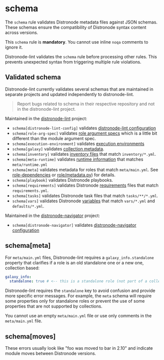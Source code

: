 # schema

The `schema` rule validates Distronode metadata files against JSON schemas.
These schemas ensure the compatibility of Distronode syntax content across
versions.

This `schema` rule is **mandatory**. You cannot use inline `noqa` comments to
ignore it.

Distronode-lint validates the `schema` rule before processing other rules. This
prevents unexpected syntax from triggering multiple rule violations.

## Validated schema

Distronode-lint currently validates several schemas that are maintained in
separate projects and updated independently to distronode-lint.

> Report bugs related to schema in their respective repository and not in the
> distronode-lint project.

Maintained in the
[distronode-lint](https://github.com/distronode/distronode-lint) project:

- `schema[distronode-lint-config]` validates
  [distronode-lint configuration](https://github.com/distronode/distronode-lint/blob/main/src/distronodelint/schemas/distronode-lint-config.json)
- `schema[role-arg-spec]` validates
  [role argument specs](https://docs.distronode.com/distronode/latest/playbook_guide/playbooks_reuse_roles.html#specification-format)
  which is a little bit different than the module argument spec.
- `schema[execution-environment]` validates
  [execution environments](https://docs.distronode.com/automation-controller/latest/html/userguide/execution_environments.html)
- `schema[galaxy]` validates
  [collection metadata](https://docs.distronode.com/distronode/latest/dev_guide/collections_galaxy_meta.html).
- `schema[inventory]` validates
  [inventory files](https://docs.distronode.com/distronode/latest/inventory_guide/intro_inventory.html)
  that match `inventory/*.yml`.
- `schema[meta-runtime]` validates
  [runtime information](https://docs.distronode.com/distronode/devel/dev_guide/developing_collections_structure.html#meta-directory-and-runtime-yml)
  that matches `meta/runtime.yml`
- `schema[meta]` validates metadata for roles that match `meta/main.yml`. See
  [role-dependencies](https://docs.distronode.com/distronode/latest/playbook_guide/playbooks_reuse_roles.html#role-dependencies)
  or
  [role/metadata.py](https://github.com/distronode/distronode/blob/devel/lib/distronode/playbook/role/metadata.py#L79))
  for details.
- `schema[playbook]` validates Distronode playbooks.
- `schema[requirements]` validates Distronode
  [requirements](https://docs.distronode.com/distronode/latest/galaxy/user_guide.html#install-multiple-collections-with-a-requirements-file)
  files that match `requirements.yml`.
- `schema[tasks]` validates Distronode task files that match `tasks/**/*.yml`.
- `schema[vars]` validates Distronode
  [variables](https://docs.distronode.com/distronode/latest/playbook_guide/playbooks_variables.html)
  that match `vars/*.yml` and `defaults/*.yml`.

Maintained in the
[distronode-navigator](https://github.com/distronode/distronode-navigator)
project:

- `schema[distronode-navigator]` validates
  [distronode-navigator configuration](https://github.com/distronode/distronode-navigator/blob/main/src/distronode_navigator/data/distronode-navigator.json)

## schema[meta]

For `meta/main.yml` files, Distronode-lint requires a `galaxy_info.standalone`
property that clarifies if a role is an old standalone one or a new one,
collection based:

```yaml
galaxy_info:
  standalone: true # <-- this is a standalone role (not part of a collection)
```

Distronode-lint requires the `standalone` key to avoid confusion and provide
more specific error messages. For example, the `meta` schema will require some
properties only for standalone roles or prevent the use of some properties that
are not supported by collections.

You cannot use an empty `meta/main.yml` file or use only comments in the
`meta/main.yml` file.

## schema[moves]

These errors usually look like "foo was moved to bar in 2.10" and indicate
module moves between Distronode versions.
